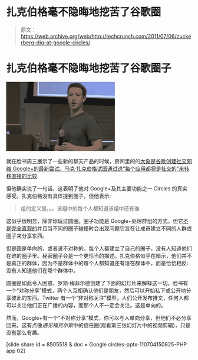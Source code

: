 # 扎克伯格毫不隐晦地挖苦了谷歌圈

> 原文：<https://web.archive.org/web/http://techcrunch.com/2011/07/06/zuckerberg-dig-at-google-circles/>

# 扎克伯格毫不隐晦地挖苦了谷歌圈子

![](img/8d8109b47be714806f49c2cc81aa597c.png)

就在脸书周三展示了一些新的聊天产品的时候，房间里的的[大象是谷歌创建社交网络 Google+的最新尝试。马克·扎克伯格试图通过说“每个应用都将是社交的”来转移直接的比较](https://web.archive.org/web/20230405182725/https://techcrunch.com/2011/07/06/zuckerberg-first-public-response-to-google-plus/)

但他确实说了一句话，这表明了他对 Google+及其主要功能之一 Circles 的真实感受。扎克伯格没有具体提到圈子，但他表示:

> 组的定义是。。。该组中的每个人都知道该组中还有谁

这似乎很明显，除非你玩过圆圈。圈子功能是 Google+处理群组的方式，但它[不是完全直观的](https://web.archive.org/web/20230405182725/https://techcrunch.com/2011/06/29/google-plus-circles/)并且当不同的圈子碰撞时会出现问题它旨在让成员建立不同的人群或圈子来分享东西。

但是圆是单向的，或者说不对称的。每个人都建立了自己的圈子，没有人知道他们在谁的圈子里。秘密圈子会是一个更恰当的描述。扎克伯格似乎在暗示，他们并不是真正的群体，因为不是群体中的每个人都知道还有谁在群体中，而是恰恰相反:没有人知道他们在哪个群体中。

圆圈是如此令人困惑，罗斯·梅菲尔德创建了下面的幻灯片来解释这一切。脸书有一个“对称分享”模式，两个人互相确认他们是朋友，然后可以开始私下或公开地分享彼此的东西。Twitter 有一个“非对称关注”模型，人们公开发布推文，任何人都可以关注他们正在广播的内容，而那个人不一定会关注。这是单向的。

然而，Google+有一个“不对称分享”模式，你可以与人单向分享，但他们不必分享回来。这有点像*遇见福克尔斯*中的信任圈(观看第三张幻灯片中的视频剪辑)，只是没有那么有趣。

[slide share id = 8505518 & doc = Google circles-pptx-110704150825-PHP app 02]